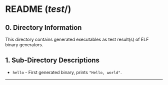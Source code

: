 # README ($test/$)


## **0. Directory Information**

This directory contains generated executables as test result(s) of ELF binary generators.


## **1. Sub-Directory Descriptions**

- `hello` - First generated binary, prints `"Hello, world"`.

---
